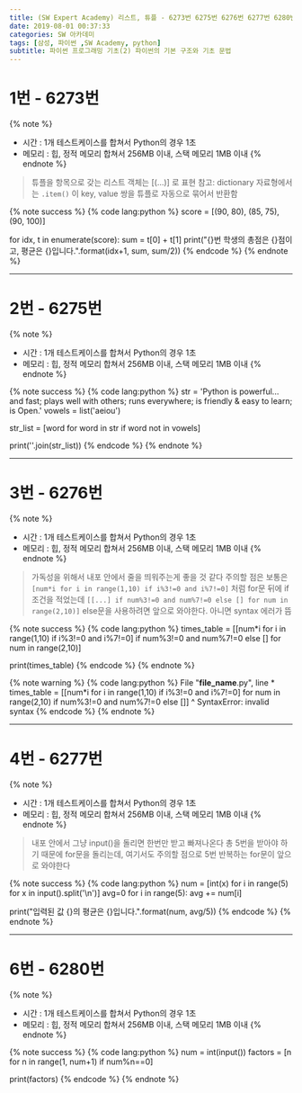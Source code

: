 ```yaml
---
title: (SW Expert Academy) 리스트, 튜플 - 6273번 6275번 6276번 6277번 6280번
date: 2019-08-01 00:37:33
categories: SW 아카데미
tags: [삼성, 파이썬 ,SW Academy, python]
subtitle: 파이썬 프로그래밍 기초(2) 파이썬의 기본 구조와 기초 문법
---
```


# 1번 - 6273번

{% note %}
- 시간 : 1개 테스트케이스를 합쳐서 Python의 경우 1초
- 메모리 : 힙, 정적 메모리 합쳐서 256MB 이내, 스택 메모리 1MB 이내
{% endnote %}

> 튜플을 항목으로 갖는 리스트 객체는 [(...)] 로 표현
> 참고: dictionary 자료형에서는 `.item()` 이 key, value 쌍을 튜플로 자동으로 묶어서 반환함

{% note success %}
{% code lang:python %}
score = [(90, 80), (85, 75), (90, 100)]

for idx, t in enumerate(score):
    sum = t[0] + t[1]
    print("{}번 학생의 총점은 {}점이고, 평균은 {}입니다.".format(idx+1, sum, sum/2))
{% endcode %}
{% endnote %}

-----

# 2번 - 6275번

{% note %}
- 시간 : 1개 테스트케이스를 합쳐서 Python의 경우 1초
- 메모리 : 힙, 정적 메모리 합쳐서 256MB 이내, 스택 메모리 1MB 이내
{% endnote %}

{% note success %}
{% code lang:python %}
str = 'Python is powerful... and fast; plays well with others; runs everywhere; is friendly & easy to learn; is Open.'
vowels = list('aeiou')

str_list = [word for word in str if word not in vowels]

print(''.join(str_list))
{% endcode %}
{% endnote %}

-----

# 3번 - 6276번

{% note %}
- 시간 : 1개 테스트케이스를 합쳐서 Python의 경우 1초
- 메모리 : 힙, 정적 메모리 합쳐서 256MB 이내, 스택 메모리 1MB 이내
{% endnote %}

> 가독성을 위해서 내포 안에서 줄을 띄워주는게 좋을 것 같다
> 주의할 점은 보통은 `[num*i for i in range(1,10) if i%3!=0 and i%7!=0]` 처럼 for문 뒤에 if 조건을 적었는데
> `[[...] if num%3!=0 and num%7!=0 else [] for num in range(2,10)]` else문을 사용하려면 앞으로 와야한다. 아니면 syntax 에러가 뜸

{% note success %}
{% code lang:python %}
times_table = [[num*i for i in range(1,10) if i%3!=0 and i%7!=0]
              if num%3!=0 and num%7!=0 else [] for num in range(2,10)]

print(times_table)
{% endcode %}
{% endnote %}

{% note warning %}
{% code lang:python %}
File "__file_name__.py", line *
  times_table = [[num*i for i in range(1,10) if i%3!=0 and i%7!=0] for num in range(2,10) if num%3!=0 and num%7!=0 else []]
                                                                                                                      ^
SyntaxError: invalid syntax
{% endcode %}
{% endnote %}

-----

# 4번 - 6277번

{% note %}
- 시간 : 1개 테스트케이스를 합쳐서 Python의 경우 1초
- 메모리 : 힙, 정적 메모리 합쳐서 256MB 이내, 스택 메모리 1MB 이내
{% endnote %}

> 내포 안에서 그냥 input()을 돌리면 한번만 받고 빠져나온다
> 총 5번을 받아야 하기 때문에 for문을 돌리는데, 여기서도 주의할 점으로 5번 반복하는 for문이 앞으로 와야한다

{% note success %}
{% code lang:python %}
num = [int(x) for i in range(5) for x in input().split('\n')]
avg=0
for i in range(5):
    avg += num[i]

print("입력된 값 {}의 평균은 {}입니다.".format(num, avg/5))
{% endcode %}
{% endnote %}

-----

# 6번 - 6280번

{% note %}
- 시간 : 1개 테스트케이스를 합쳐서 Python의 경우 1초
- 메모리 : 힙, 정적 메모리 합쳐서 256MB 이내, 스택 메모리 1MB 이내
{% endnote %}


{% note success %}
{% code lang:python %}
num = int(input())
factors = [n for n in range(1, num+1) if num%n==0]

print(factors)
{% endcode %}
{% endnote %}
